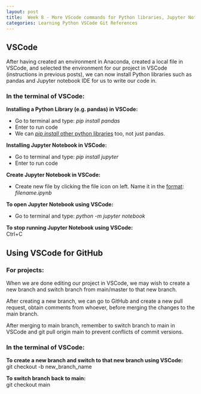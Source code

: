 ```yaml
---
layout: post
title:  Week 8 - More VScode commands for Python libraries, Jupyter Notebook, Git
categories: Learning Python VSCode Git References
---
```


## VSCode  

After having created an environment in Anaconda, created a local file in VSCode, and selected the environment for our project in VSCode (instructions in previous posts), we can now install Python libraries such as pandas and Jupyter notebook IDE for us to write our code in.  

### In the terminal of VSCode:   
**Installing a Python Library (e.g. pandas) in VSCode:**  
- Go to terminal and type: *pip install pandas*  
- Enter to run code  
- We can [*pip install* other python libraries](https://blog.openthreatresearch.com/installing_python_library_vscode) too, not just pandas.  

**Installing Jupyter Notebook in VSCode:**  
- Go to terminal and type: *pip install jupyter*  
- Enter to run code  

**Create Jupyter Notebook in VSCode:**  
- Create new file by clicking the file icon on left. Name it in the [format](https://blog.openthreatresearch.com/first_jupyter_notebook_vscode): *filename.ipynb*  

**To open Jupyter Notebook using VSCode:**  
- Go to terminal and type: *python -m jupyter notebook*  

**To stop running Jupyter Notebook using VSCode:**  
Ctrl+C  

## Using VSCode for GitHub  

### For projects:  

When we are done editing our project in VSCode, we may wish to create a new branch and switch branch from main/master to that new branch.  

After creating a new branch, we can go to GitHub and create a new pull request, obtain comments from whoever, before merging the changes to the main branch.  

After merging to main branch, remember to switch branch to main in VSCode and git pull origin main to prevent conflicts of commit versions.  

### In the terminal of VSCode:   

**To create a new branch and switch to that new branch using VSCode:**  
git checkout -b new_branch_name   

**To switch branch back to main:**    
git checkout main    

